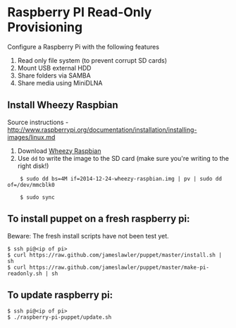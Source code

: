 # Raspberry PI Read-Only Provisioning

Configure a Raspberry Pi with the following features

1. Read only file system (to prevent corrupt SD cards)
1. Mount USB external HDD
1. Share folders via SAMBA
1. Share media using MiniDLNA

##  Install Wheezy Raspbian

Source instructions - http://www.raspberrypi.org/documentation/installation/installing-images/linux.md

1. Download [Wheezy Raspbian](http://www.raspberrypi.org/downloads)
1. Use `dd` to write the image to the SD card (make sure you're writing to the right disk!)
```
    $ sudo dd bs=4M if=2014-12-24-wheezy-raspbian.img | pv | sudo dd of=/dev/mmcblk0

    $ sudo sync
```

## To install puppet on a fresh raspberry pi:

Beware: The fresh install scripts have not been test yet.

    $ ssh pi@<ip of pi>
    $ curl https://raw.github.com/jameslawler/puppet/master/install.sh | sh
    $ curl https://raw.github.com/jameslawler/puppet/master/make-pi-readonly.sh | sh

## To update raspberry pi:

    $ ssh pi@<ip of pi>
    $ ./raspberry-pi-puppet/update.sh

